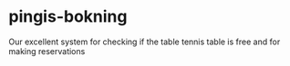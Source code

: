 # pingis-bokning
Our excellent system for checking if the table tennis table is free and for making reservations
